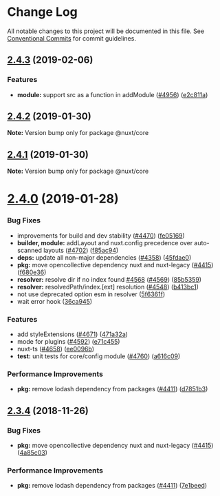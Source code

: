 # Change Log

All notable changes to this project will be documented in this file.
See [Conventional Commits](https://conventionalcommits.org) for commit guidelines.

## [2.4.3](https://github.com/nuxt/nuxt.js/compare/v2.4.2...v2.4.3) (2019-02-06)


### Features

* **module:** support src as a function in addModule ([#4956](https://github.com/nuxt/nuxt.js/issues/4956)) ([e2c811a](https://github.com/nuxt/nuxt.js/commit/e2c811a))





## [2.4.2](https://github.com/nuxt/nuxt.js/compare/v2.4.1...v2.4.2) (2019-01-30)

**Note:** Version bump only for package @nuxt/core





## [2.4.1](https://github.com/nuxt/nuxt.js/compare/v2.4.0...v2.4.1) (2019-01-30)

**Note:** Version bump only for package @nuxt/core





# [2.4.0](https://github.com/nuxt/nuxt.js/compare/v2.3.4...v2.4.0) (2019-01-28)


### Bug Fixes

* improvements for build and dev stability ([#4470](https://github.com/nuxt/nuxt.js/issues/4470)) ([fe05169](https://github.com/nuxt/nuxt.js/commit/fe05169))
* **builder, module:** addLayout and nuxt.config precedence over auto-scanned layouts ([#4702](https://github.com/nuxt/nuxt.js/issues/4702)) ([f85ac94](https://github.com/nuxt/nuxt.js/commit/f85ac94))
* **deps:** update all non-major dependencies ([#4358](https://github.com/nuxt/nuxt.js/issues/4358)) ([45fdae0](https://github.com/nuxt/nuxt.js/commit/45fdae0))
* **pkg:** move opencollective dependency nuxt and nuxt-legacy ([#4415](https://github.com/nuxt/nuxt.js/issues/4415)) ([f680e36](https://github.com/nuxt/nuxt.js/commit/f680e36))
* **resolver:** resolve dir if no index found [#4568](https://github.com/nuxt/nuxt.js/issues/4568) ([#4569](https://github.com/nuxt/nuxt.js/issues/4569)) ([85b5359](https://github.com/nuxt/nuxt.js/commit/85b5359))
* **resolver:** resolvedPath/index.[ext] resolution ([#4548](https://github.com/nuxt/nuxt.js/issues/4548)) ([b413bc1](https://github.com/nuxt/nuxt.js/commit/b413bc1))
* not use deprecated option esm in resolver ([5f6361f](https://github.com/nuxt/nuxt.js/commit/5f6361f))
* wait error hook ([36ca945](https://github.com/nuxt/nuxt.js/commit/36ca945))


### Features

* add styleExtensions ([#4671](https://github.com/nuxt/nuxt.js/issues/4671)) ([471a32a](https://github.com/nuxt/nuxt.js/commit/471a32a))
* mode for plugins ([#4592](https://github.com/nuxt/nuxt.js/issues/4592)) ([e71c455](https://github.com/nuxt/nuxt.js/commit/e71c455))
* nuxt-ts ([#4658](https://github.com/nuxt/nuxt.js/issues/4658)) ([ee0096b](https://github.com/nuxt/nuxt.js/commit/ee0096b))
* **test:** unit tests for core/config module ([#4760](https://github.com/nuxt/nuxt.js/issues/4760)) ([a616c09](https://github.com/nuxt/nuxt.js/commit/a616c09))


### Performance Improvements

* **pkg:** remove lodash dependency from packages ([#4411](https://github.com/nuxt/nuxt.js/issues/4411)) ([d7851b3](https://github.com/nuxt/nuxt.js/commit/d7851b3))





## [2.3.4](https://github.com/nuxt/nuxt.js/compare/v2.3.2...v2.3.4) (2018-11-26)


### Bug Fixes

* **pkg:** move opencollective dependency nuxt and nuxt-legacy ([#4415](https://github.com/nuxt/nuxt.js/issues/4415)) ([4a85c03](https://github.com/nuxt/nuxt.js/commit/4a85c03))


### Performance Improvements

* **pkg:** remove lodash dependency from packages ([#4411](https://github.com/nuxt/nuxt.js/issues/4411)) ([7e1beed](https://github.com/nuxt/nuxt.js/commit/7e1beed))
